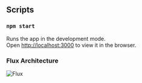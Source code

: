 ## Scripts

### `npm start`

Runs the app in the development mode.<br>
Open [http://localhost:3000](http://localhost:3000) to view it in the browser.

### Flux Architecture
![Flux](https://i.imgur.com/XtRs0iI.png)
